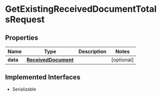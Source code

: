 

# GetExistingReceivedDocumentTotalsRequest



## Properties

| Name | Type | Description | Notes |
|------------ | ------------- | ------------- | -------------|
|**data** | [**ReceivedDocument**](ReceivedDocument.md) |  |  [optional] |


## Implemented Interfaces

* Serializable


